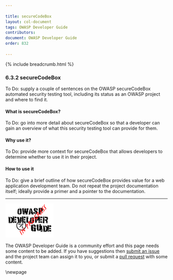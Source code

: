 ```yaml
---

title: secureCodeBox
layout: col-document
tags: OWASP Developer Guide
contributors:
document: OWASP Developer Guide
order: 832

---
```


{% include breadcrumb.html %}

### 6.3.2 secureCodeBox

To Do: supply a couple of sentences on the OWASP secureCodeBox automated security testing tool,
including its status as an OWASP project and where to find it.

#### What is secureCodeBox?

To Do: go into more detail about secureCodeBox so that a developer
can gain an overview of what this security testing tool can provide for them.

#### Why use it?

To Do: provide more context for secureCodeBox that allows developers to determine whether to use it in their project.

#### How to use it

To Do: give a brief outline of how secureCodeBox provides value for a web application development team.
Do not repeat the project documentation itself; ideally provide a primer and a pointer to the documentation.

----

![Developer Guide](../../assets/images/dg_wip.png "OWASP Developer Guide")

The OWASP Developer Guide is a community effort and this page needs some content to be added.
If you have suggestions then [submit an issue][issue080302] and the project team can assign it to you,
or submit a [pull request][pr] with some content.

[issue080302]: https://github.com/OWASP/www-project-developer-guide/issues/new?labels=enhancement&template=request.md&title=Update:%2008-verification/03-frameworks/02-secure-codebox
[pr]: https://github.com/OWASP/www-project-developer-guide/pulls

\newpage
